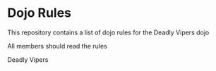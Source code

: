 Dojo Rules
==========

This repository contains a list of dojo rules for the Deadly Vipers dojo

All members should read the rules

Deadly Vipers
